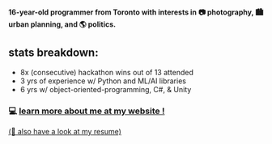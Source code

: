 **16-year-old programmer from Toronto with interests in 📷 photography, 🏙️ urban planning, and 🌎 politics.**
## stats breakdown:
- 8x (consecutive) hackathon wins out of 13 attended
- 3 yrs of experience w/ Python and ML/AI libraries
- 6 yrs w/ object-oriented-programming, C#, & Unity
  
### 💻 [learn more about me at my website !](https://andrewd.ai/)
[(📄 also have a look at my resume)](https://andrewd.ai/Andrew_Dai_Resume.pdf)
